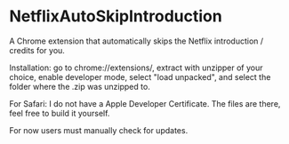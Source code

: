 # NetflixAutoSkipIntroduction
A Chrome extension that automatically skips the Netflix introduction / credits for you.


Installation:
go to chrome://extensions/, extract with unzipper of your choice, enable developer mode, select "load unpacked", and select the folder where the .zip was unzipped to.

For Safari:
I do not have a Apple Developer Certificate. The files are there, feel free to build it yourself.

For now users must manually check for updates.
